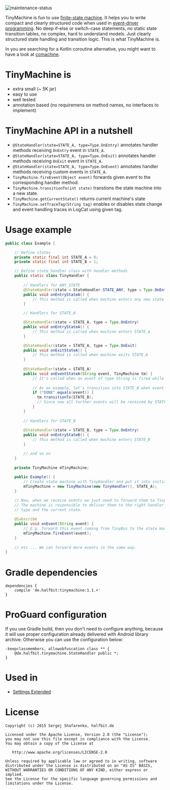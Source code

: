 ![maintenance-status](https://img.shields.io/badge/maintenance-as--is-yellow.svg)

TinyMachine is fun to use [finite-state machine][1]. It helps you to write compact and clearly structured code when used in [event-driver programming][3]. No deep if-else or switch-case statements, no static state transition tables, no complex, hard to understand models. Just clearly structured state handling and transition logic. This is what TinyMachine is.

In you are searching for a Kotlin coroutine alternative, you might want to have a look at [comachine](https://github.com/beworker/comachine).

# TinyMachine is
 - extra small (~ 5K jar)
 - easy to use
 - well tested
 - annotation based (no requiremens on method names, no interfaces to implement)
 
# TinyMachine API in a nutshell
 - `@StateHandler(state=STATE_A, type=Type.OnEntry)` annotates handler methods receiving `OnEntry` event in `STATE_A`.
 - `@StateHandler(state=STATE_A, type=Type.OnExit)` annotates handler methods receiving `OnExit` event in `STATE_A`.
 - `@StateHandler(state=STATE_A, type=Type.OnEvent)` annotates handler methods receiving custom events in `STATE_A`.
 - `TinyMachine.fireEvent(Object event)` forwards given event to the corresponding handler method.
 - `TinyMachine.transitionTo(int state)` transtions the state machine into a new state.
 - `TinyMachine.getCurrentState()` returns current machine's state 
 - `TinyMachine.setTraceTag(String tag)` enables or disables state change and event handling traces in LogCat using given tag.

# Usage example
```java
public class Example {

    // Define states
    private static final int STATE_A = 0;
    private static final int STATE_B = 1;

    // Define state handler class with handler methods
    public static class TinyHandler {
    
        // Handlers for ANY_STATE
        @StateHandler(state = StateHandler.STATE_ANY, type = Type.OnEntry)
        public void onEntryStateA() {
            // This method is called when machine enters any new state
        }

        // Handlers for STATE_A

        @StateHandler(state = STATE_A, type = Type.OnEntry)
        public void onEntryStateA() {
            // This method is called when machine enters STATE_A
        }

        @StateHandler(state = STATE_A, type = Type.OnExit)
        public void onExitStateA() {
            // This method is called when machine exits STATE_A
        }
      
        @StateHandler(state = STATE_A)
        public void onEventStateA(String event, TinyMachine tm) {
            // It's called when an event of type String is fired while machine is in STATE_A
        
            // As an example, let's transition into STATE_B when event "DONE" is received
            if ("DONE".equals(event)) {
              tm.transitionTo(STATE_B);
              // Since now all further events will be received by STATE_B handlers
            }
        }
      
        // Handlers for STATE_B
      
        @StateHandler(state = STATE_B, type = Type.OnEntry)
        public void onEntryStateB() {
            // This method is called when machine enters STATE_B
        }

        // and so on
    }
    
    private TinyMachine mTinyMachine;
    
    public Example() {
        // Create state machine with TinyHandler and put it into initial STATE_A state
        mTinyMachine = new TinyMachine(new TinyHandler(), STATE_A);
    }

    // Now, when we receive events we just need to forward them to TinyMachine instance.
    // The machine is responsible to deliver them to the right handler depending on event
    // type and the current state.
    
    @Subscribe
    public void onEvent(String event) {
        // E.g. forward this event coming from TinyBus to the state machine for processing.
        mTinyMachine.fireEvent(event);
    }
    
    // etc ... We can forward more events in the same way.
}
```

Gradle dependencies
=======
```
dependencies {
    compile 'de.halfbit:tinymachine:1.1.+'
}
```

# ProGuard configuration

If you use Gradle build, then you don't need to configure anything, because it will use proper configuration already delivered with Android library archive. Otherwise you can use the configuration below:
```
-keepclassmembers, allowobfuscation class ** {
    @de.halfbit.tinymachine.StateHandler public *;
}
```

Used in
=======
 - [Settings Extended][2]

License
=======

    Copyright (c) 2015 Sergej Shafarenka, halfbit.de

    Licensed under the Apache License, Version 2.0 (the "License");
    you may not use this file except in compliance with the License.
    You may obtain a copy of the License at

       http://www.apache.org/licenses/LICENSE-2.0

    Unless required by applicable law or agreed to in writing, software
    distributed under the License is distributed on an "AS IS" BASIS,
    WITHOUT WARRANTIES OR CONDITIONS OF ANY KIND, either express or implied.
    See the License for the specific language governing permissions and
    limitations under the License.

  [1]: http://en.wikipedia.org/wiki/Finite-state_machine
  [2]: https://play.google.com/store/apps/details?id=com.hb.settings
  [3]: http://en.wikipedia.org/wiki/Event-driven_programming
